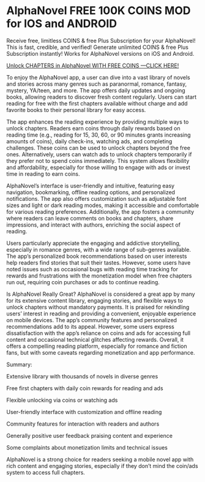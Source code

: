 # AlphaNovel FREE 100K COINS MOD for IOS and ANDROID

Receive free, limitless COINS & free Plus Subscription for your AlphaNovel! This is fast, credible, and verified! Generate unlimited COINS & free Plus Subscription instantly! Works for AlphaNovel versions on iOS and Android.

<a href="https://gettricks.club/pages/2ed799c">Unlock CHAPTERS in AlphaNovel WITH FREE COINS —CLICK HERE!</a>

To enjoy the AlphaNovel app, a user can dive into a vast library of novels and stories across many genres such as paranormal, romance, fantasy, mystery, YA/teen, and more. The app offers daily updates and ongoing books, allowing readers to discover fresh content regularly. Users can start reading for free with the first chapters available without charge and add favorite books to their personal library for easy access.

The app enhances the reading experience by providing multiple ways to unlock chapters. Readers earn coins through daily rewards based on reading time (e.g., reading for 15, 30, 60, or 90 minutes grants increasing amounts of coins), daily check-ins, watching ads, and completing challenges. These coins can be used to unlock chapters beyond the free ones. Alternatively, users can watch ads to unlock chapters temporarily if they prefer not to spend coins immediately. This system allows flexibility and affordability, especially for those willing to engage with ads or invest time in reading to earn coins.

AlphaNovel’s interface is user-friendly and intuitive, featuring easy navigation, bookmarking, offline reading options, and personalized notifications. The app also offers customization such as adjustable font sizes and light or dark reading modes, making it accessible and comfortable for various reading preferences. Additionally, the app fosters a community where readers can leave comments on books and chapters, share impressions, and interact with authors, enriching the social aspect of reading.

Users particularly appreciate the engaging and addictive storytelling, especially in romance genres, with a wide range of sub-genres available. The app’s personalized book recommendations based on user interests help readers find stories that suit their tastes. However, some users have noted issues such as occasional bugs with reading time tracking for rewards and frustrations with the monetization model when free chapters run out, requiring coin purchases or ads to continue reading.

Is AlphaNovel Really Great?
AlphaNovel is considered a great app by many for its extensive content library, engaging stories, and flexible ways to unlock chapters without mandatory payments. It is praised for rekindling users’ interest in reading and providing a convenient, enjoyable experience on mobile devices. The app’s community features and personalized recommendations add to its appeal. However, some users express dissatisfaction with the app’s reliance on coins and ads for accessing full content and occasional technical glitches affecting rewards. Overall, it offers a compelling reading platform, especially for romance and fiction fans, but with some caveats regarding monetization and app performance.

Summary:

Extensive library with thousands of novels in diverse genres

Free first chapters with daily coin rewards for reading and ads

Flexible unlocking via coins or watching ads

User-friendly interface with customization and offline reading

Community features for interaction with readers and authors

Generally positive user feedback praising content and experience

Some complaints about monetization limits and technical issues

AlphaNovel is a strong choice for readers seeking a mobile novel app with rich content and engaging stories, especially if they don’t mind the coin/ads system to access full chapters.

